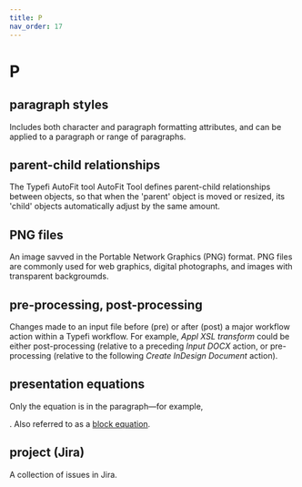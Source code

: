 ```yaml
---
title: P
nav_order: 17
---
```


# P

## paragraph styles
Includes both character and paragraph formatting attributes, and can be applied to a paragraph or range of paragraphs.

## parent-child relationships
The Typefi AutoFit tool AutoFit Tool defines parent-child relationships between objects, so that when the 'parent' object is moved or resized, its 'child' objects automatically adjust by the same amount.

## PNG files
An image savved in the Portable Network Graphics (PNG) format. PNG files are commonly used for web graphics, digital photographs, and images with transparent backgroumds.

## pre-processing, post-processing
Changes made to an input file before (pre) or after (post) a major workflow action within a Typefi workflow. For example, _Appl XSL transform_ could be either post-processing (relative to a preceding _Input DOCX_ action, or pre-processing (relative to the following _Create InDesign Document_ action).

## presentation equations
Only the equation is in the paragraph—for example, <p><mathml equation></p>. Also referred to as a [block equation](/b.html#block-equations).
  
## project (Jira)
A collection of issues in Jira.

